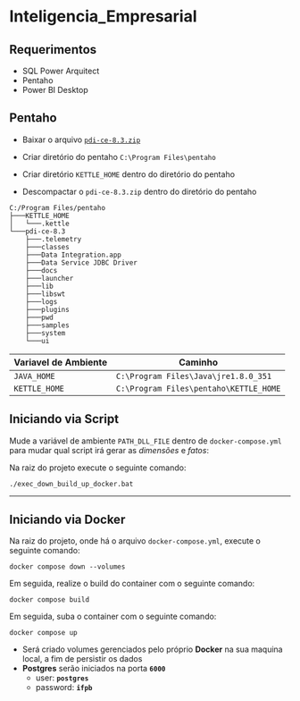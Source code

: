 # Inteligencia_Empresarial

## Requerimentos

- SQL Power Arquitect
- Pentaho
- Power BI Desktop

## Pentaho
- Baixar o arquivo [`pdi-ce-8.3.zip`](https://drive.google.com/file/d/1I3m6YnzSEuFl8_PWv7eekW9iWW14ar7t/view)

- Criar diretório do pentaho `C:\Program Files\pentaho`
- Criar diretório `KETTLE_HOME` dentro do diretório do pentaho
- Descompactar o `pdi-ce-8.3.zip` dentro do diretório do pentaho

```
C:/Program Files/pentaho
├───KETTLE_HOME
│   └───.kettle
└───pdi-ce-8.3
    ├───.telemetry
    ├───classes
    ├───Data Integration.app
    ├───Data Service JDBC Driver
    ├───docs
    ├───launcher
    ├───lib
    ├───libswt
    ├───logs
    ├───plugins
    ├───pwd
    ├───samples
    ├───system
    └───ui
```

|Variavel de Ambiente|Caminho|
|---|---|
`JAVA_HOME`| `C:\Program Files\Java\jre1.8.0_351`
`KETTLE_HOME`| `C:\Program Files\pentaho\KETTLE_HOME`

## Iniciando via Script
Mude a variável de ambiente `PATH_DLL_FILE` dentro de `docker-compose.yml` para mudar qual script irá gerar as *dimensões* e *fatos*:

Na raiz do projeto execute o seguinte comando:
```
./exec_down_build_up_docker.bat
```

---

## Iniciando via Docker
Na raiz do projeto, onde há o arquivo `docker-compose.yml`, execute o seguinte comando:
```
docker compose down --volumes
```
Em seguida, realize o build do container com o seguinte comando:
```
docker compose build
```
Em seguida, suba o container com o seguinte comando:
```
docker compose up
```

- Será criado volumes gerenciados pelo próprio **Docker** na sua maquina local, a fim de persistir os dados
- **Postgres** serão iniciados na porta **`6000`**
	- user: **`postgres`**
	- password: **`ifpb`**